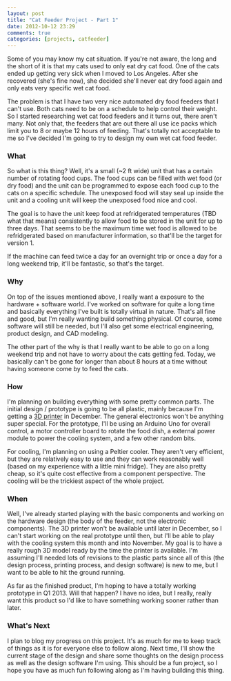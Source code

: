 ```yaml
---
layout: post
title: "Cat Feeder Project - Part 1"
date: 2012-10-12 23:29
comments: true
categories: [projects, catfeeder]
---
```


Some of you may know my cat situation.  If you're not aware, the long and the short of it is that my cats used to only eat dry cat food.  One of the cats ended up getting very sick when I moved to Los Angeles.  After she recovered (she's fine now), she decided she'll never eat dry food again and only eats very specific wet cat food.  

The problem is that I have two very nice automated dry food feeders that I can't use.  Both cats need to be on a schedule to help control their weight.  So I started researching wet cat food feeders and it turns out, there aren't many.  Not only that, the feeders that are out there all use ice packs which limit you to 8 or maybe 12 hours of feeding.  That's totally not acceptable to me so I've decided I'm going to try to design my own wet cat food feeder.

### What

So what is this thing?  Well, it's a small (~2 ft wide) unit that has a certain number of rotating food cups.  The food cups can be filled with wet food (or dry food) and the unit can be programmed to expose each food cup to the cats on a specific schedule.  The unexposed food will stay seal up inside the unit and a cooling unit will keep the unexposed food nice and cool.

The goal is to have the unit keep food at refridgerated temperatures (TBD what that means) consistently to allow food to be stored in the unit for up to three days.  That seems to be the maximum time wet food is allowed to be refridgerated based on manufacturer information, so that'll be the target for version 1.  

If the machine can feed twice a day for an overnight trip or once a day for a long weekend trip, it'll be fantastic, so that's the target.

### Why

On top of the issues mentioned above, I really want a exposure to the hardware + software world.  I've worked on software for quite a long time and basically everything I've built is totally virtual in nature.  That's all fine and good, but I'm really wanting build something physical.  Of course, some software will still be needed, but I'll also get some electrical engineering, product design, and CAD modeling.

The other part of the why is that I really want to be able to go on a long weekend trip and not have to worry about the cats getting fed.  Today, we basically can't be gone for longer than about 8 hours at a time without having someone come by to feed the cats.

### How

I'm planning on building everything with some pretty common parts.  The initial design / prototype is going to be all plastic, mainly because I'm getting a [3D printer](http://www.kickstarter.com/projects/2105227104/ultra-bot-3d-printer) in December.  The general electronics won't be anything super special.  For the prototype, I'll be using an Arduino Uno for overall control, a motor controller board to rotate the food dish, a external power module to power the cooling system, and a few other random bits.

For cooling, I'm planning on using a Peltier cooler.  They aren't very efficient, but they are relatively easy to use and they can work reasonably well (based on my experience with a little mini fridge).  They are also pretty cheap, so it's quite cost effective from a component perspective.  The cooling will be the trickiest aspect of the whole project.

### When

Well, I've already started playing with the basic components and working on the hardware design (the body of the feeder, not the electronic components).  The 3D printer won't be available until later in December, so I can't start working on the real prototype until then, but I'll be able to play with the cooling system this month and into November.  My goal is to have a really rough 3D model ready by the time the printer is available.  I'm assuming I'll needed lots of revisions to the plastic parts since all of this (the design process, printing process, and design software) is new to me, but I want to be able to hit the ground running.

As far as the finished product, I'm hoping to have a totally working prototype in Q1 2013.  Will that happen? I have no idea, but I really, really want this product so I'd like to have something working sooner rather than later.

### What's Next

I plan to blog my progress on this project.  It's as much for me to keep track of things as it is for everyone else to follow along.  Next time, I'll show the current stage of the design and share some thoughts on the design process as well as the design software I'm using.  This should be a fun project, so I hope you have as much fun following along as I'm having building this thing.
